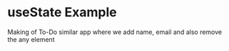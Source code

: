 # useState Example
Making of To-Do similar app
where we add name, email and also remove the any element